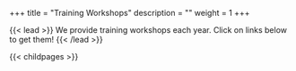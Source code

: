 +++
title = "Training Workshops"
description = ""
weight = 1
+++

{{< lead >}}
We provide training workshops each year. Click on links below to get them! 
{{< /lead >}}


{{< childpages >}}